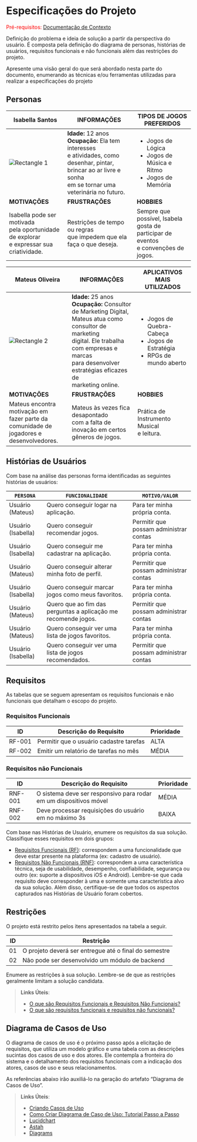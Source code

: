 # Especificações do Projeto

<span style="color:red">Pré-requisitos: <a href="1-Documentação de Contexto.md"> Documentação de Contexto</a></span>

Definição do problema e ideia de solução a partir da perspectiva do usuário. É composta pela definição do  diagrama de personas, histórias de usuários, requisitos funcionais e não funcionais além das restrições do projeto.

Apresente uma visão geral do que será abordado nesta parte do documento, enumerando as técnicas e/ou ferramentas utilizadas para realizar a especificações do projeto

## Personas

| Isabella Santos | INFORMAÇÕES | TIPOS DE JOGOS PREFERIDOS |
| ------------- | ----------- | --------------------------- |
| ![Rectangle 1](https://github.com/GabrielBruno7/planty/assets/114627827/2117dcd2-5e9c-4299-b82f-331b1f24b811) | **Idade:** 12 anos <br> **Ocupação:** Ela tem interesses <br> e atividades, como  desenhar, pintar, <br> brincar ao ar livre e sonha <br> em se tornar uma veterinária no futuro. | <ul> <li> Jogos de Lógica <li> Jogos de Música e Ritmo  <li> Jogos de Memória </ul> |
| **MOTIVAÇÕES** | **FRUSTRAÇÕES** | **HOBBIES** |
|Isabella pode ser motivada <br> pela oportunidade de explorar<br> e expressar sua criatividade. | Restrições de tempo ou regras <br> que impedem que ela faça o que deseja. | Sempre que possível, Isabela<br> gosta de  participar de eventos<br> e convenções de jogos.|

| Mateus Oliveira | INFORMAÇÕES | APLICATIVOS MAIS UTILIZADOS |
| ------------- | ----------- | --------------------------- |
| ![Rectangle 2](https://github.com/GabrielBruno7/planty/assets/114627827/d0124e53-5e52-452a-b14c-4bb10e75747e) | **Idade:** 25 anos <br> **Ocupação:** Consultor de Marketing Digital, <br> Mateus atua como consultor de marketing <br> digital. Ele trabalha com empresas e marcas<br> para desenvolver estratégias eficazes de<br> marketing online. | <ul> <li> Jogos de Quebra-Cabeça  <li> Jogos de Estratégia <li> RPGs de mundo aberto </ul> |
| **MOTIVAÇÕES** | **FRUSTRAÇÕES** | **HOBBIES** |
|Mateus encontra motivação em<br> fazer parte da comunidade de<br> jogadores e desenvolvedores. | Mateus às vezes fica desapontado<br> com a falta de inovação em certos<br> gêneros de jogos. | Prática de Instrumento Musical <br> e leitura.|


## Histórias de Usuários

Com base na análise das personas forma identificadas as seguintes histórias de usuários:

|`PERSONA`|  `FUNCIONALIDADE` |`MOTIVO/VALOR` |
|--------------------|------------------------------------|----------------------------------------|
|Usuário (Mateus) |  Quero conseguir logar na aplicação. | Para ter minha própria conta.  |
|Usuário (Isabella) | Quero conseguir recomendar jogos. | Permitir que possam administrar contas |
|Usuário (Isabella) | Quero conseguir me cadastrar na aplicação.| Para ter minha própria conta.  |
|Usuário (Mateus) | Quero conseguir alterar minha foto de perfil.| Permitir que possam administrar contas |
|Usuário (Isabella) |Quero conseguir marcar jogos como meus favoritos. | Para ter minha própria conta.  |
|Usuário (Mateus) |  Quero que ao fim das perguntas a aplicação me recomende jogos. | Permitir que possam administrar contas |
|Usuário (Mateus) |  Quero conseguir ver uma lista de jogos favoritos.| Para ter minha própria conta.  |
|Usuário (Isabella) | Quero conseguir ver uma lista de jogos recomendados.| Permitir que possam administrar contas |
## Requisitos

As tabelas que se seguem apresentam os requisitos funcionais e não funcionais que detalham o escopo do projeto.

### Requisitos Funcionais

|ID    | Descrição do Requisito  | Prioridade |
|------|-----------------------------------------|----|
|RF-001| Permitir que o usuário cadastre tarefas | ALTA | 
|RF-002| Emitir um relatório de tarefas no mês   | MÉDIA |

### Requisitos não Funcionais

|ID     | Descrição do Requisito  |Prioridade |
|-------|-------------------------|----|
|RNF-001| O sistema deve ser responsivo para rodar em um dispositivos móvel | MÉDIA | 
|RNF-002| Deve processar requisições do usuário em no máximo 3s |  BAIXA | 

Com base nas Histórias de Usuário, enumere os requisitos da sua solução. Classifique esses requisitos em dois grupos:

- [Requisitos Funcionais
 (RF)](https://pt.wikipedia.org/wiki/Requisito_funcional):
 correspondem a uma funcionalidade que deve estar presente na
  plataforma (ex: cadastro de usuário).
- [Requisitos Não Funcionais
  (RNF)](https://pt.wikipedia.org/wiki/Requisito_n%C3%A3o_funcional):
  correspondem a uma característica técnica, seja de usabilidade,
  desempenho, confiabilidade, segurança ou outro (ex: suporte a
  dispositivos iOS e Android).
Lembre-se que cada requisito deve corresponder à uma e somente uma
característica alvo da sua solução. Além disso, certifique-se de que
todos os aspectos capturados nas Histórias de Usuário foram cobertos.

## Restrições

O projeto está restrito pelos itens apresentados na tabela a seguir.

|ID| Restrição                                             |
|--|-------------------------------------------------------|
|01| O projeto deverá ser entregue até o final do semestre |
|02| Não pode ser desenvolvido um módulo de backend        |


Enumere as restrições à sua solução. Lembre-se de que as restrições geralmente limitam a solução candidata.

> **Links Úteis**:
> - [O que são Requisitos Funcionais e Requisitos Não Funcionais?](https://codificar.com.br/requisitos-funcionais-nao-funcionais/)
> - [O que são requisitos funcionais e requisitos não funcionais?](https://analisederequisitos.com.br/requisitos-funcionais-e-requisitos-nao-funcionais-o-que-sao/)

## Diagrama de Casos de Uso

O diagrama de casos de uso é o próximo passo após a elicitação de requisitos, que utiliza um modelo gráfico e uma tabela com as descrições sucintas dos casos de uso e dos atores. Ele contempla a fronteira do sistema e o detalhamento dos requisitos funcionais com a indicação dos atores, casos de uso e seus relacionamentos. 

As referências abaixo irão auxiliá-lo na geração do artefato “Diagrama de Casos de Uso”.

> **Links Úteis**:
> - [Criando Casos de Uso](https://www.ibm.com/docs/pt-br/elm/6.0?topic=requirements-creating-use-cases)
> - [Como Criar Diagrama de Caso de Uso: Tutorial Passo a Passo](https://gitmind.com/pt/fazer-diagrama-de-caso-uso.html/)
> - [Lucidchart](https://www.lucidchart.com/)
> - [Astah](https://astah.net/)
> - [Diagrams](https://app.diagrams.net/)
